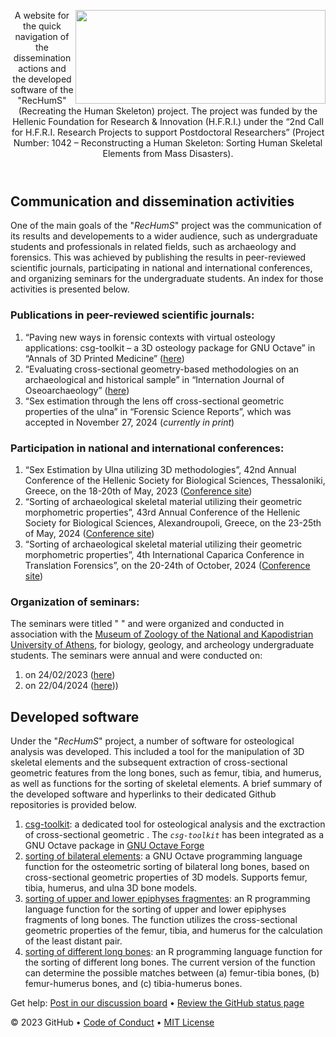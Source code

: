 <header>

<!--
  <<< Author notes: Course header >>>
  Include a 1280×640 image, course title in sentence case, and a concise description in emphasis.
  In your repository settings: enable template repository, add your 1280×640 social image, auto delete head branches.
  Add your open source license, GitHub uses MIT license.
-->
<img align="right" width="400" height="150" src="https://github.com/user-attachments/assets/e94f37c1-e3d5-48a0-b55d-51be9c91c8cc">

A website for the quick navigation of the dissemination actions and the developed software of the "RecHumS" (Recreating the Human Skeleton) project. The project was funded by the Hellenic Foundation for Research & Innovation (H.F.R.I.) under the “2nd Call for H.F.R.I. Research Projects to support Postdoctoral Researchers” (Project Number: 1042 – Reconstructing a Human Skeleton: Sorting Human Skeletal Elements from Mass Disasters).

</header>


<!--
  <<< Author notes: Step 4 >>>
  Start this step by acknowledging the previous step.
  Define terms and link to docs.github.com.
  Historic note: previous version checked the file path. Previous version checked the front matter formatting.
-->

## Communication and dissemination activities

One of the main goals of the "_RecHumS_" project was the communication of its results and developements to a wider audience, such as undergraduate students and professionals in related fields, such as archaeology and forensics. This was achieved by publishing the results in peer-reviewed scientific journals, participating in national and international conferences, and organizing seminars for the undergraduate students. An index for those activities is presented below.

### Publications in peer-reviewed scientific journals:

1. “Paving new ways in forensic contexts with virtual osteology applications: csg-toolkit – a 3D osteology package for GNU Octave” in “Annals of 3D Printed Medicine” ([here](https://doi.org/10.1016/j.stlm.2022.100094))
2. “Evaluating cross-sectional geometry-based methodologies on an archaeological and historical sample” in “Internation Journal of Oseoarchaeology” ([here](https://doi.org/10.1002/oa.3359))
3. “Sex estimation through the lens off cross-sectional geometric properties of the ulna” in “Forensic Science Reports”, which was accepted in November 27, 2024 (_currently in print_)

### Participation in national and international conferences:

1. “Sex Estimation by Ulna utilizing 3D methodologies”, 42nd Annual Conference of the Hellenic Society for Biological Sciences, Thessaloniki, Greece, on the 18-20th of May, 2023 ([Conference site](https://www.eebe.gr/conference2023/))
2. “Sorting of archaeological skeletal material utilizing their geometric morphometric properties”, 43rd Annual Conference of the Hellenic Society for Biological Sciences, Alexandroupoli, Greece, on the 23-25th of May, 2024 ([Conference site](https://www.eebe.gr/conference2024/))
3. “Sorting of archaeological skeletal material utilizing their geometric morphometric properties”, 4th International Caparica Conference in Translation Forensics”, on the 20-24th of October, 2024 ([Conference site](www.forensics2024.com))

### Organization of seminars:

The seminars were titled " " and were organized and conducted in association with the [Museum of Zoology of the National and Kapodistrian University of Athens](https://zoolmuseum.biol.uoa.gr/), for biology, geology, and archeology undergraduate students. The seminars were annual and were conducted on:
1. on 24/02/2023 ([here](https://zoolmuseum.biol.uoa.gr/education/%cf%83%ce%b5%ce%bc%ce%b9%ce%bd%ce%ac%cf%81%ce%b9%ce%bf%cf%81%ce%af%cf%87%ce%bd%ce%bf%ce%bd%cf%84%ce%b1%cf%82-%cf%86%cf%89%cf%82-%cf%83%cf%84%ce%bf-%ce%bc%cf%85%cf%83%cf%84%ce%ae%cf%81%ce%b9/))
2. on 22/04/2024 ([here](https://zoolmuseum.biol.uoa.gr/education/%cf%83%ce%b5%ce%bc%ce%b9%ce%bd%ce%ac%cf%81%ce%b9%ce%bf-%cf%84%ce%b1%ce%be%ce%b9%ce%bd%cf%8c%ce%bc%ce%b7%cf%83%ce%b7-%ce%bf%cf%83%cf%84%cf%8e%ce%bd-%cf%83%ce%b5-%ce%bf%ce%bc%ce%b1%ce%b4%ce%b9/)))


## Developed software

Under the "_RecHumS_" project, a number of software for osteological analysis was developed. This included a tool for the manipulation of 3D skeletal elements and the subsequent extraction of cross-sectional geometric features from the long bones, such as femur, tibia, and humerus, as well as functions for the sorting of skeletal elements. A brief summary of the developed software and hyperlinks to their dedicated Github repositories is provided below.

1. [csg-toolkit](https://github.com/pr0m1th3as/csg-toolkit): a dedicated tool for osteological analysis and the exctraction of cross-sectional geometric . The _`csg-toolkit`_ has been integrated as a GNU Octave package in [GNU Octave Forge](https://gnu-octave.github.io/packages/csg-toolkit/)
2. [sorting of bilateral elements](https://github.com/pr0m1th3as/osteometric-sorting): a GNU Octave programming language function for the osteometric sorting of bilateral long bones, based on cross-sectional geometric properties of 3D models. Supports femur, tibia, humerus, and ulna 3D bone models.
3. [sorting of upper and lower epiphyses fragmentes](https://github.com/NGaroufi/epiphyses_sorting-function): an R programming language function for the sorting of upper and lower epiphyses fragments of long bones. The function utilizes the cross-sectional geometric properties of the femur, tibia, and humerus for the calculation of the least distant pair.
4. [sorting of different long bones](https://github.com/NGaroufi/different_bones_sorting-function): an R programming language function for the sorting of different long bones. The current version of the function can determine the possible matches between (a) femur-tibia bones, (b) femur-humerus bones, and (c) tibia-humerus bones.
   
Get help: [Post in our discussion board](https://github.com/orgs/skills/discussions/categories/github-pages) &bull; [Review the GitHub status page](https://www.githubstatus.com/)

&copy; 2023 GitHub &bull; [Code of Conduct](https://www.contributor-covenant.org/version/2/1/code_of_conduct/code_of_conduct.md) &bull; [MIT License](https://gh.io/mit)
